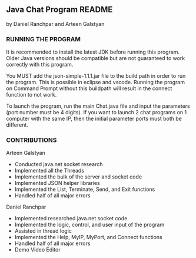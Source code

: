 ## Java Chat Program README

by Daniel Ranchpar and Arteen Galstyan

### RUNNING THE PROGRAM

It is recommended to install the latest JDK before running this program. Older Java versions should be compatible but are not guaranteed to work correctly with this program.

You MUST add the json-simple-1.1.1.jar file to the build path in order to run the program. This is possible in eclipse and vscode. Running the program on Command Prompt without this buildpath will result in the connect function to not work.

To launch the program, run the main Chat.java file and input the parameters (port number must be 4 digits). If you want to launch 2 chat programs on 1 computer with the same IP, then the initial parameter ports must both be different.

### CONTRIBUTIONS

Arteen Galstyan

- Conducted java.net socket research
- Implemented all the Threads
- Implemented the bulk of the server and socket code
- Implemented JSON helper libraries
- Implemented the List, Terminate, Send, and Exit functions
- Handled half of all major errors

Daniel Ranchpar

- Implemented researched java.net socket code
- Implemented the logic, control, and user input of the program
- Assisted in thread logic
- Implemented the Help, MyIP, MyPort, and Connect functions
- Handled half of all major errors
- Demo Video Editor
